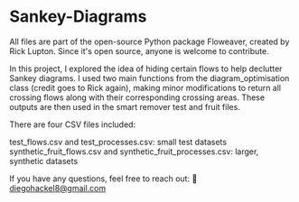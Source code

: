 # Sankey-Diagrams

All files are part of the open-source Python package Floweaver, created by Rick Lupton. Since it's open source, anyone is welcome to contribute.

In this project, I explored the idea of hiding certain flows to help declutter Sankey diagrams. I used two main functions from the diagram_optimisation class (credit goes to Rick again), making minor modifications to return all crossing flows along with their corresponding crossing areas. These outputs are then used in the smart remover test and fruit files.

There are four CSV files included:

test_flows.csv and test_processes.csv: small test datasets
synthetic_fruit_flows.csv and synthetic_fruit_processes.csv: larger, synthetic datasets

If you have any questions, feel free to reach out:
📧 diegohackel8@gmail.com

